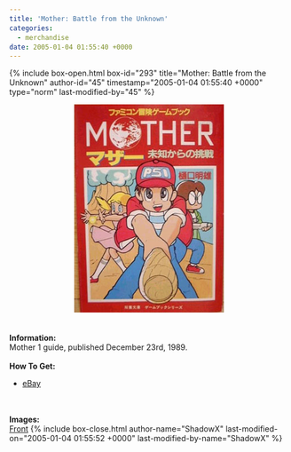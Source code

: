```yaml
---
title: 'Mother: Battle from the Unknown'
categories:
  - merchandise
date: 2005-01-04 01:55:40 +0000
---
```

{% include box-open.html box-id="293" title="Mother: Battle from the Unknown" author-id="45" timestamp="2005-01-04 01:55:40 +0000" type="norm" last-modified-by="45" %}
	<center>
	<img src="/merchandise/images/mb_title.jpg" border="0" alt="Mother: Battle from the Unknown" />
	</center>
	<br /><br />
	<b>Information:</b>
	<br />
	Mother 1 guide, published December 23rd, 1989.
	<br /><br />
	<b>How To Get:</b>
	<br />
	<ul>
	<li><a href="http://www.ebay.com">eBay</a></li>
	</ul>
	<br /><br />
	<b>Images:</b>
	<br />
	<a href="/merchandise/images/motherbattle1.jpg">Front</a>
{% include box-close.html author-name="ShadowX" last-modified-on="2005-01-04 01:55:52 +0000" last-modified-by-name="ShadowX" %}
